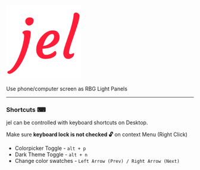 <img src="https://raw.githubusercontent.com/siddacool/jel/master/jel.png" data-canonical-src="https://raw.githubusercontent.com/siddacool/jel/master/jel.png" width="200" height="200" alt="jel"/>

Use phone/computer screen as RBG Light Panels

---

### Shortcuts ⌨
jel can be controlled with keyboard shortcuts on Desktop.

Make sure **keyboard lock is not checked 🔓** on context Menu (Right Click)

* Colorpicker Toggle  - `alt + p`
* Dark Theme Toggle - `alt + n`
* Change color swatches - `Left Arrow (Prev) / Right Arrow (Next)`
